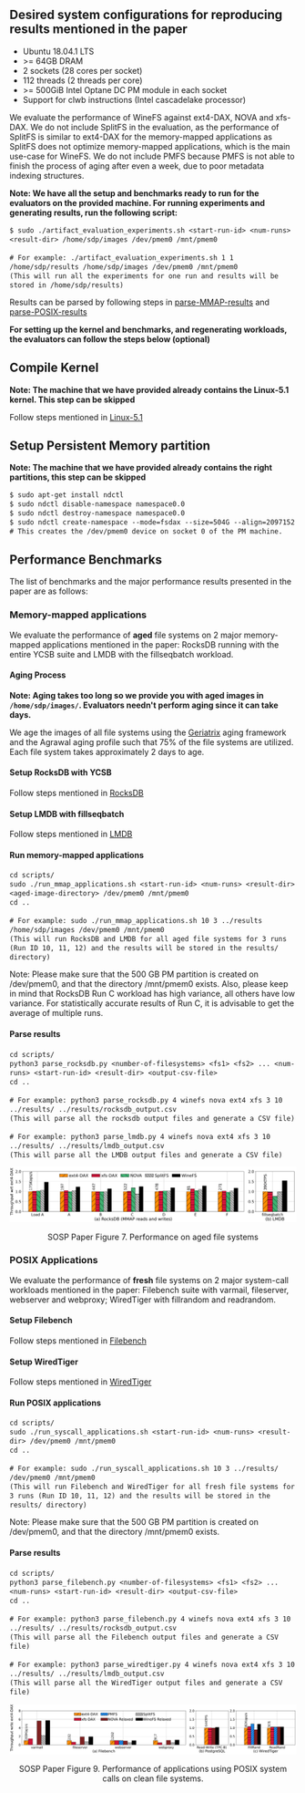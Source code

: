 ## Desired system configurations for reproducing results mentioned in the paper
- Ubuntu 18.04.1 LTS
- \>= 64GB DRAM
- 2 sockets (28 cores per socket)
- 112 threads (2 threads per core)
- \>= 500GiB Intel Optane DC PM module in each socket
- Support for clwb instructions (Intel cascadelake processor)

We evaluate the performance of WineFS against ext4-DAX, NOVA and xfs-DAX. We do not include SplitFS in the evaluation, as the performance of SplitFS is similar to ext4-DAX for the memory-mapped applications as SplitFS does not optimize memory-mapped applications, which is the main use-case for WineFS. We do not include PMFS because PMFS is not able to finish the process of aging after even a week, due to poor metadata indexing structures.

**Note: We have all the setup and benchmarks ready to run for the evaluators on the provided machine. For running experiments and generating results, run the following script:**
```
$ sudo ./artifact_evaluation_experiments.sh <start-run-id> <num-runs> <result-dir> /home/sdp/images /dev/pmem0 /mnt/pmem0

# For example: ./artifact_evaluation_experiments.sh 1 1 /home/sdp/results /home/sdp/images /dev/pmem0 /mnt/pmem0
(This will run all the experiments for one run and results will be stored in /home/sdp/results)
```
Results can be parsed by following steps in [parse-MMAP-results](https://github.com/rohankadekodi/WineFS/blob/main/Experiments.md#parse-results) and [parse-POSIX-results](https://github.com/rohankadekodi/WineFS/blob/main/Experiments.md#parse-results-1)

**For setting up the kernel and benchmarks, and regenerating workloads, the evaluators can follow the steps below (optional)**

## Compile Kernel
**Note: The machine that we have provided already contains the Linux-5.1 kernel. This step can be skipped**

Follow steps mentioned in [Linux-5.1](https://github.com/rohankadekodi/WineFS/tree/main/Linux-5.1)

## Setup Persistent Memory partition
**Note: The machine that we have provided already contains the right partitions, this step can be skipped**

```
$ sudo apt-get install ndctl
$ sudo ndctl disable-namespace namespace0.0
$ sudo ndctl destroy-namespace namespace0.0
$ sudo ndctl create-namespace --mode=fsdax --size=504G --align=2097152 # This creates the /dev/pmem0 device on socket 0 of the PM machine.
```

## Performance Benchmarks

The list of benchmarks and the major performance results presented in the paper are as follows:

### Memory-mapped applications

We evaluate the performance of **aged** file systems on 2 major memory-mapped applications mentioned in the paper: RocksDB running with the entire YCSB suite and LMDB with the fillseqbatch workload.

#### Aging Process
**Note: Aging takes too long so we provide you with aged images in `/home/sdp/images/`. Evaluators needn't perform aging since it can take days.**

We age the images of all file systems using the [Geriatrix](https://github.com/saurabhkadekodi/geriatrix) aging framework and the Agrawal aging profile such that 75% of the file systems are utilized. Each file system takes approximately 2 days to age.

#### Setup RocksDB with YCSB
Follow steps mentioned in [RocksDB](https://github.com/rohankadekodi/WineFS/blob/main/RocksDB)

#### Setup LMDB with fillseqbatch
Follow steps mentioned in [LMDB](https://github.com/rohankadekodi/WineFS/blob/main/LMDB)

#### Run memory-mapped applications

```
cd scripts/
sudo ./run_mmap_applications.sh <start-run-id> <num-runs> <result-dir> <aged-image-directory> /dev/pmem0 /mnt/pmem0
cd ..

# For example: sudo ./run_mmap_applications.sh 10 3 ../results /home/sdp/images /dev/pmem0 /mnt/pmem0 
(This will run RocksDB and LMDB for all aged file systems for 3 runs (Run ID 10, 11, 12) and the results will be stored in the results/ directory)
```

Note: Please make sure that the 500 GB PM partition is created on /dev/pmem0, and that the directory /mnt/pmem0 exists. Also, please keep in mind that RocksDB Run C workload has high variance, all others have low variance. For statistically accurate results of Run C, it is advisable to get the average of multiple runs.

#### Parse results

```
cd scripts/
python3 parse_rocksdb.py <number-of-filesystems> <fs1> <fs2> ... <num-runs> <start-run-id> <result-dir> <output-csv-file>
cd ..

# For example: python3 parse_rocksdb.py 4 winefs nova ext4 xfs 3 10 ../results/ ../results/rocksdb_output.csv
(This will parse all the rocksdb output files and generate a CSV file)

# For example: python3 parse_lmdb.py 4 winefs nova ext4 xfs 3 10 ../results/ ../results/lmdb_output.csv
(This will parse all the LMDB output files and generate a CSV file)

```

![MMAP Applications](https://github.com/rohankadekodi/WineFS/blob/main/graphs/aged-perf-rocksdb-lmdb.png)
<p align="center"> SOSP Paper Figure 7. Performance on aged file systems </p>


### POSIX Applications

We evaluate the performance of **fresh** file systems on 2 major system-call workloads mentioned in the paper: Filebench suite with varmail, fileserver, webserver and webproxy; WiredTiger with fillrandom and readrandom.

#### Setup Filebench
Follow steps mentioned in [Filebench](https://github.com/rohankadekodi/WineFS/tree/main/Filebench)

#### Setup WiredTiger

Follow steps mentioned in [WiredTiger](https://github.com/rohankadekodi/WineFS/tree/main/WiredTiger)

#### Run POSIX applications

```
cd scripts/
sudo ./run_syscall_applications.sh <start-run-id> <num-runs> <result-dir> /dev/pmem0 /mnt/pmem0
cd ..

# For example: sudo ./run_syscall_applications.sh 10 3 ../results/ /dev/pmem0 /mnt/pmem0 
(This will run Filebench and WiredTiger for all fresh file systems for 3 runs (Run ID 10, 11, 12) and the results will be stored in the results/ directory)
```

Note: Please make sure that the 500 GB PM partition is created on /dev/pmem0, and that the directory /mnt/pmem0 exists. 

#### Parse results
```
cd scripts/
python3 parse_filebench.py <number-of-filesystems> <fs1> <fs2> ... <num-runs> <start-run-id> <result-dir> <output-csv-file>
cd ..

# For example: python3 parse_filebench.py 4 winefs nova ext4 xfs 3 10 ../results/ ../results/rocksdb_output.csv
(This will parse all the Filebench output files and generate a CSV file)

# For example: python3 parse_wiredtiger.py 4 winefs nova ext4 xfs 3 10 ../results/ ../results/lmdb_output.csv
(This will parse all the WiredTiger output files and generate a CSV file)

```

![POSIX-Applications](https://github.com/rohankadekodi/WineFS/blob/main/graphs/clean-perf-filebench-wt.png)
<p align="center"> SOSP Paper Figure 9. Performance of applications using POSIX system calls on clean file systems. </p>
